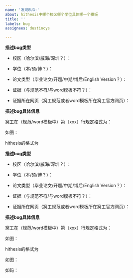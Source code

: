 ```yaml
---
name: '发现BUG:'
about: hithesis中哪个校区哪个学位具体哪一个模板
title: ''
labels: bug
assignees: dustincys

---
```


**描述bug类型**

- 校区（哈尔滨/威海/深圳？）：

- 学位（本/硕/博？）：

- 论文类型（毕业论文/开题/中期/博后/English Version？）：

- 证据（与规范不符/与word模板不符？）：

- 证据所在网页（窝工规范或者word模板所在窝工官方网页）：

**描述bug具体信息** 

窝工在（规范/word模板中）第（xxx）行规定格式为：

如图：

hithesis的格式为

**描述bug类型**

- 校区（哈尔滨/威海/深圳？）：

- 学位（本/硕/博？）：

- 论文类型（毕业论文/开题/中期/博后/English Version？）：

- 证据（与规范不符/与word模板不符？）：

- 证据所在网页（窝工规范或者word模板所在窝工官方网页）：

**描述bug具体信息** 

窝工在（规范/word模板中）第（xxx）行规定格式为：

如图：

hithesis的格式为

如图：

如码：
